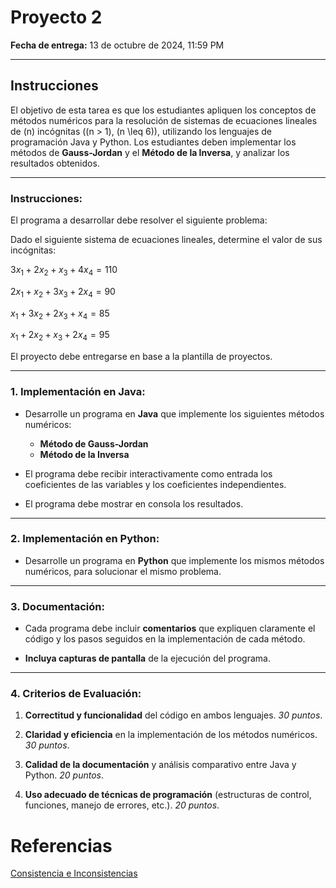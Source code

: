# Proyecto 2

**Fecha de entrega:** 13 de octubre de 2024, 11:59 PM

---

## Instrucciones

El objetivo de esta tarea es que los estudiantes apliquen los conceptos de métodos numéricos para la resolución de sistemas de ecuaciones lineales de \(n\) incógnitas (\(n > 1\), \(n \leq 6\)), utilizando los lenguajes de programación Java y Python. Los estudiantes deben implementar los métodos de **Gauss-Jordan** y el **Método de la Inversa**, y analizar los resultados obtenidos.

---

### Instrucciones:
El programa a desarrollar debe resolver el siguiente problema:

Dado el siguiente sistema de ecuaciones lineales, determine el valor de sus incógnitas:

$3x_1 + 2x_2 + x_3 + 4x_4 = 110$

$2x_1 + x_2 + 3x_3 + 2x_4 = 90$

$x_1 + 3x_2 + 2x_3 + x_4 = 85$

$x_1 + 2x_2 + x_3 + 2x_4 = 95$


El proyecto debe entregarse en base a la plantilla de proyectos.

---

### 1. Implementación en Java:

- Desarrolle un programa en **Java** que implemente los siguientes métodos numéricos:
  - **Método de Gauss-Jordan**
  - **Método de la Inversa**

- El programa debe recibir interactivamente como entrada los coeficientes de las variables y los coeficientes independientes.

- El programa debe mostrar en consola los resultados.

---

### 2. Implementación en Python:

- Desarrolle un programa en **Python** que implemente los mismos métodos numéricos, para solucionar el mismo problema.

---

### 3. Documentación:

- Cada programa debe incluir **comentarios** que expliquen claramente el código y los pasos seguidos en la implementación de cada método.

- **Incluya capturas de pantalla** de la ejecución del programa.

---

### 4. Criterios de Evaluación:

1. **Correctitud y funcionalidad** del código en ambos lenguajes. *30 puntos*.

2. **Claridad y eficiencia** en la implementación de los métodos numéricos. *30 puntos*.

3. **Calidad de la documentación** y análisis comparativo entre Java y Python. *20 puntos*.

4. **Uso adecuado de técnicas de programación** (estructuras de control, funciones, manejo de errores, etc.). *20 puntos*.

# Referencias

[Consistencia e Inconsistencias](https://ionamaths.weebly.com/uploads/1/4/2/0/14204419/consistencyanddependency.pdf)

